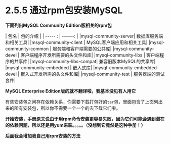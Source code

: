 # 2.5.5 通过rpm包安装MySQL
**下面列出MySQL Community Edition版相关的rpm包**

| 包名                  |  包的介绍             |
 |       ----- :        |             ------: |
|mysql-community-server|      数据库服务端和相关工具|
|msyql-community-client    |  MySQL客户端应用和相关工具|
|mysql-community-common  |    服务端和客户端需要的公共库|
|mysql-community-devel     |  客户端程序开发所需要的头文件和库|
|mysql-community-libs   |     客户端程序的共享库|
|mysql-community-libs-compat| 兼容旧版本MySQL的共享库|
|mysql-community-embedded   | 嵌入式库|
|mysql-community-embedded-devel |  嵌入式开发所需的头文件和库|
|mysql-community-test    |    服务器端的测试套件|

**MySQL Enterprise Edition版的就不翻译啦，我基本没见有人用它**


有些安装包之间存在依赖关系，你需要下载打包好的`tar`包，里面包含了上面列出来的所有安装包，所以你不需要一个一个的去下载它们啦。

**开始安装，手册原文说由于用rpm命令安装更容易失败，因为它们可能会遇到潜在的依赖问题，所以还是用yum来装。。。。。（没想到它竟然是这种手册！）**

**后面我会增加我自己用rpm安装的方法**